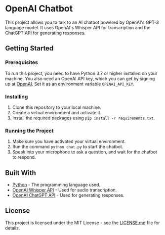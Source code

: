 # OpenAI Chatbot

This project allows you to talk to an AI chatbot powered by OpenAI's GPT-3 language model. It uses OpenAI's Whisper API for transcription and the ChatGPT API for generating responses.

## Getting Started

### Prerequisites

To run this project, you need to have Python 3.7 or higher installed on your machine. You also need an OpenAI API key, which you can get by signing up at [OpenAI](https://openai.com/). Set it as an environment variable `OPENAI_API_KEY`.

### Installing

1. Clone this repository to your local machine.
2. Create a virtual environment and activate it.
3. Install the required packages using `pip install -r requirements.txt`.

### Running the Project

1. Make sure you have activated your virtual environment.
2. Run the command `python chat.py` to start the chatbot.
3. Speak into your microphone to ask a question, and wait for the chatbot to respond.

## Built With

* [Python](https://www.python.org/) - The programming language used.
* [OpenAI Whisper API](https://openai.com/research/whisper) - Used for audio transcription.
* [OpenAI ChatGPT API](https://platform.openai.com/docs/guides/chat) - Used for generating responses.

## License

This project is licensed under the MIT License - see the [LICENSE.md](LICENSE.md) file for details.
